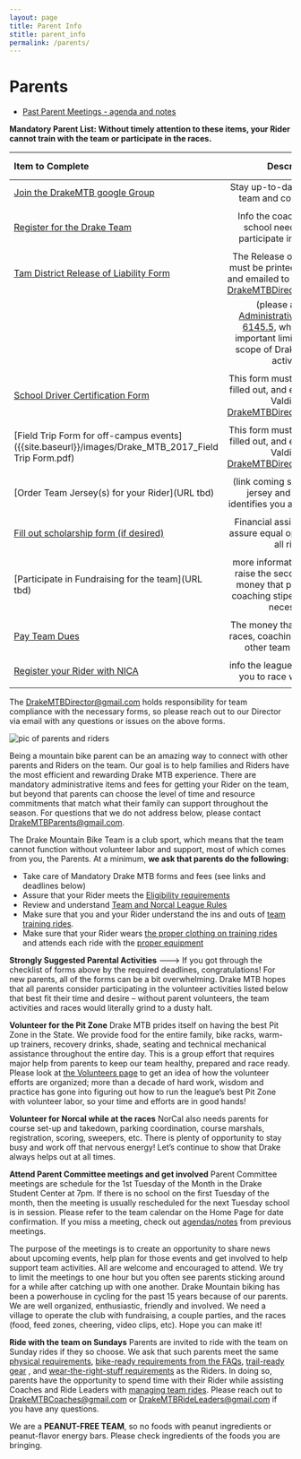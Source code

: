 ```yaml
---
layout: page
title: Parent Info
stitle: parent_info
permalink: /parents/
---
```

# Parents

* [Past Parent Meetings - agenda and notes]({{site.baseurl}}/meetings)

**Mandatory Parent List: Without timely attention to these items, your Rider cannot train with the team or participate in the races.**

| Item to Complete  | Description  | Submission Deadline |
|:-------------|:---------------:| -------------:|
| [Join the DrakeMTB google Group](https://docs.google.com/forms/d/e/1FAIpQLScCDynLJepyBTFAzqfZI9dTpCWTGCgzkQdhY0TSY6LIkXKXKg/viewform) | Stay up-to-date on the latest team and community info |         Friday October 6th |
||||
| [Register for the Drake Team]({{site.baseurl}}/register) | Info the coaches and high school needs to let you participate in a club sport | Friday October 6th |
||||
| [Tam District Release of Liability Form]({{site.baseurl}}/images/2016_Tam_District_Release_of_Liability_form.pdf) | The Release of Liability form must be printed out, filled out, and emailed to Lynn Valdivia at <DrakeMTBDirector@gmail.com> |            Friday October 6th |
|| (please also read [Administrative Regulation 6145.5]({{site.baseurl}}/images/AR_6145_5.pdf), which contains important limitations on the scope of Drake MTB's club activities) ||
||||
|[School Driver Certification Form](http://www.tamdistrict.org/cms/lib8/CA01000875/Centricity/Domain/325/E3541.1_Rev_073007.pdf) | This form must be printed out, filled out, and emailed to Lynn Valdivia at <DrakeMTBDirector@gmail.com> | Friday October 6th |
||||
|[Field Trip Form for off-campus events]({{site.baseurl}}/images/Drake_MTB_2017_Field Trip Form.pdf)| This form must be printed out, filled out, and emailed to Lynn Valdivia at <DrakeMTBDirector@gmail.com> | Friday October 6th |
||||
| [Order Team Jersey(s) for your Rider](URL tbd)| (link coming soon!) Get your jersey and shorts that identifies you as a Drake Rider | November 17th |
||||
| [Fill out scholarship form (if desired)](https://docs.google.com/forms/d/e/1FAIpQLSeUzhX9MMRaQSGIao9HLNbjLiWM5XQZoiBfwPpkOQV-SWhCmQ/viewform) | Financial assistance to help assure equal opportunities for all riders |  November 28th |
||||
| [Participate in Fundraising for the team](URL tbd)| more information soon! Help raise the second half of the money that pays for races, coaching stipends, and team necessities | December 15th |
||||
| [Pay Team Dues](https://docs.google.com/forms/d/e/1FAIpQLScfcym66MpvPf0YRAgc3Jh5c0cydRzAuKzPRNCvex9v8dmcGQ/viewform)| The money that pays for your races, coaching stipends, and other team necessities | December 15th |
||||
| [Register your Rider with NICA](https://pitzone.nationalmtb.org/users/sign_in) | info the league needs to allow you to race with the team |            January 15th |
||||

The <DrakeMTBDirector@gmail.com> holds responsibility for team compliance with the necessary forms, so please reach out to our Director via email with any questions or issues on the above forms.

![pic of parents and riders]({{site.baseurl}}/images/parents-riders.jpg)

Being a mountain bike parent can be an amazing way to connect with other parents and Riders on the team.  Our goal is to help families and Riders have the most efficient and rewarding Drake MTB experience.  There are mandatory administrative items and fees for getting your Rider on the team, but beyond that parents can choose the level of time and resource commitments that match what their family can support throughout the season.  For questions that we do not address below, please contact <DrakeMTBParents@gmail.com>.

The Drake Mountain Bike Team is a club sport, which means that the team cannot function without volunteer labor and support, most of which comes from you, the Parents.  At a minimum, **we ask that parents do the following:**

* Take care of Mandatory Drake MTB forms and fees (see links and deadlines below)
* Assure that your Rider meets the [Eligibility requirements]({{site.baseurl}}/eligibility)
* Review and understand [Team and Norcal League Rules]({{site.baseurl}}/rules)
* Make sure that you and your Rider understand the ins and outs of [team training rides]({{site.baseurl}}/practices).  
* Make sure that your Rider wears [the proper clothing on training rides]({{site.baseurl}}/images/what_to_wear_v2.pdf) and attends each ride with the [proper equipment]({{site.baseurl}}/images/what_to_bring.jpg)

**Strongly Suggested Parental Activities**
--->
If you got through the checklist of forms above by the required deadlines, congratulations!  For new parents, all of the forms can be a bit overwhelming.  Drake MTB hopes that all parents consider participating in the volunteer activities listed below that best fit their time and desire – without parent volunteers, the team activities and races would literally grind to a dusty halt.

**Volunteer for the Pit Zone**
Drake MTB prides itself on having the best Pit Zone in the State. We provide food for the entire family, bike racks, warm-up trainers, recovery drinks, shade, seating and technical mechanical assistance throughout the entire day.  This is a group effort that requires major help from parents to keep our team healthy, prepared and race ready.  Please look at [the Volunteers page]({{site.baseurl}}/volunteer) to get an idea of how the volunteer efforts are organized; more than a decade of hard work, wisdom and practice has gone into figuring out how to run the league’s best Pit Zone with volunteer labor, so your time and efforts are in good hands!

**Volunteer for Norcal while at the races**
NorCal also needs parents for course set-up and takedown, parking coordination, course marshals, registration, scoring, sweepers, etc.  There is plenty of opportunity to stay busy and work off that nervous energy! Let’s continue to show that Drake always helps out at all times.  

**Attend Parent Committee meetings and get involved**
Parent Committee meetings are schedule for the 1st Tuesday of the Month in the Drake Student Center at 7pm. If there is no school on the first Tuesday of the month, then the meeting is usually rescheduled for the next Tuesday school is in session. Please refer to the team calendar on the Home Page for date confirmation.  If you miss a meeting, check out [agendas/notes]({{site.baseurl}}/meetings) from previous meetings.

The purpose of the meetings is to create an opportunity to share news about upcoming events, help plan for those events and get involved to help support team activities. All are welcome and encouraged to attend. We try to limit the meetings to one hour but you often see parents sticking around for a while after catching up with one another. Drake Mountain biking has been a powerhouse in cycling for the past 15 years because of our parents.  We are well organized, enthusiastic, friendly and involved.  We need a village to operate the club with fundraising, a couple parties, and the races (food, feed zones, cheering, video clips, etc). Hope you can make it!

**Ride with the team on Sundays**
Parents are invited to ride with the team on Sunday rides if they so choose.  We ask that such parents meet the same [physical requirements]({{site.baseurl}}/eligibility), [bike-ready requirements from the FAQs]({{site.baseurl}}/faq.md), [trail-ready gear]({{site.baseurl}}/images/what_to_bring.jpg) , and [wear-the-right-stuff requirements]({{site.baseurl}}/images/what_to_wear_v2.pdf) as the Riders.  In doing so, parents have the opportunity to spend time with their Rider while assisting Coaches and Ride Leaders with [managing team rides]({{site.baseurl}}/practices).  Please reach out to <DrakeMTBCoaches@gmail.com> or <DrakeMTBRideLeaders@gmail.com> if you have any questions.

We are a **PEANUT-FREE TEAM**, so no foods with peanut ingredients or peanut-flavor energy bars. Please check ingredients of the foods you are bringing.
